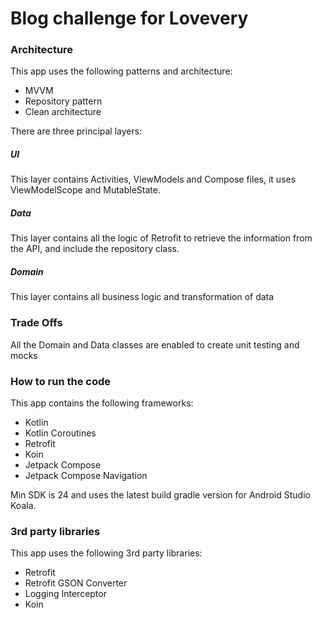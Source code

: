 # Blog challenge for Lovevery

### Architecture

This app uses the following patterns and architecture:

- MVVM
- Repository pattern
- Clean architecture

There are three principal layers:

##### UI

This layer contains Activities, ViewModels and Compose files, it uses ViewModelScope and MutableState.

##### Data

This layer contains all the logic of Retrofit to retrieve the information from the API, and include
the repository class.

##### Domain

This layer contains all business logic and transformation of data

### Trade Offs

All the Domain and Data classes are enabled to create unit testing and mocks

### How to run the code

This app contains the following frameworks:

- Kotlin
- Kotlin Coroutines
- Retrofit
- Koin
- Jetpack Compose
- Jetpack Compose Navigation

Min SDK is 24 and uses the latest build gradle version for Android Studio Koala.

### 3rd party libraries

This app uses the following 3rd party libraries:

- Retrofit
- Retrofit GSON Converter
- Logging Interceptor
- Koin
